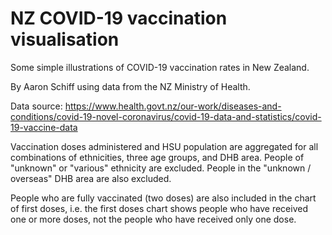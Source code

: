# NZ COVID-19 vaccination visualisation

Some simple illustrations of COVID-19 vaccination rates in New Zealand. 

By Aaron Schiff using data from the NZ Ministry of Health. 

Data source: https://www.health.govt.nz/our-work/diseases-and-conditions/covid-19-novel-coronavirus/covid-19-data-and-statistics/covid-19-vaccine-data

Vaccination doses administered and HSU population are aggregated for all combinations of ethnicities, three age groups, and DHB area. People of "unknown" or "various" ethnicity are excluded. People in the "unknown / overseas" DHB area are also excluded. 

People who are fully vaccinated (two doses) are also included in the chart of first doses, i.e. the first doses chart shows people who have received one or more doses, not the people who have received only one dose. 
